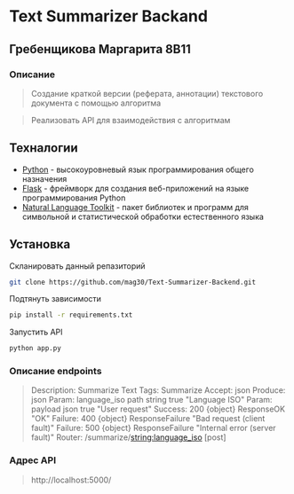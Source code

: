 # Text Summarizer Backand
##  Гребенщикова Маргарита 8В11

### Описание

> Создание краткой версии (реферата, аннотации) 
текстового документа с помощью алгоритма

> Реализовать API для взаимодействия с алгоритмам

## Техналогии

- [Python](https://www.python.org) - высокоуровневый язык программирования общего назначения
- [Flask](https://pypi.org/project/Flask/) - фреймворк для создания веб-приложений на языке программирования Python
- [Natural Language Toolkit](https://www.nltk.org) - пакет библиотек и программ для символьной и статистической обработки естественного языка

## Установка

Скланировать данный репазиторий

```sh
git clone https://github.com/mag30/Text-Summarizer-Backend.git
```

Подтянуть зависимости

```sh
pip install -r requirements.txt
```

Запустить API

```sh
python app.py
```

### Описание endpoints

>Description:  Summarize  Text
Tags:         Summarize
Accept:       json
Produce:      json
Param:        language_iso path string true "Language ISO"
Param: payload json true "User request"
Success:     200  {object}  ResponseOK "OK"
Failure:      400  {object}  ResponseFailure "Bad request (client fault)"
Failure:      500  {object}  ResponseFailure "Internal error (server fault)"
Router:       /summarize/<string:language_iso> [post]


### Адрес API

>http://localhost:5000/

